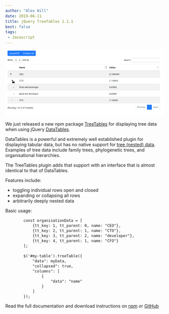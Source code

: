 ```yaml
---
author: "Alex Hill"
date: 2019-06-11
title: jQuery TreeTables 1.1.1
best: false
tags: 
 - Javascript
---
```


<img src="/img/treetables.gif" alt="Gif of plugin in use" />

We just released a new npm package [TreeTables](https://www.npmjs.com/package/treetables)
 for displaying tree data when using jQuery
[DataTables](https://datatables.net/).

DataTables is a powerful and extremely well established plugin for
displaying tabular data, but has no native support for 
[tree (nested) data](https://en.wikipedia.org/wiki/Tree_(data_structure)).
Examples of tree data include family trees, phylogenetic trees, 
and organisational hierarchies.

The TreeTables plugin adds that support with an interface that is almost
identical to that of DataTables. 

Features include:

* toggling individual rows open and closed
* expanding or collapsing all rows
* arbitrarily deeply nested data

Basic usage:

```
        const organisationData = [
            {tt_key: 1, tt_parent: 0, name: "CEO"},
            {tt_key: 2, tt_parent: 1, name: "CTO"},
            {tt_key: 3, tt_parent: 2, name: "developer"},
            {tt_key: 4, tt_parent: 1, name: "CFO"}
        ];

        $('#my-table').treeTable({
            "data": myData,
            "collapsed": true,
            "columns": [
                {
                    "data": "name"
                }
            ]
        });
```


Read the full documentation and download instructions on [npm](https://www.npmjs.com/package/treetables)
or [GitHub](https://github.com/reside-ic/TreeTables)